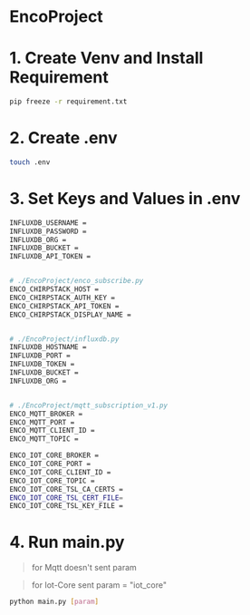 # EncoProject

# 1. Create Venv and Install Requirement
```bash
pip freeze -r requirement.txt
```

# 2. Create .env
```bash
touch .env
```

# 3. Set Keys and Values in .env
```bash
INFLUXDB_USERNAME = 
INFLUXDB_PASSWORD = 
INFLUXDB_ORG = 
INFLUXDB_BUCKET = 
INFLUXDB_API_TOKEN = 


# ./EncoProject/enco_subscribe.py
ENCO_CHIRPSTACK_HOST = 
ENCO_CHIRPSTACK_AUTH_KEY = 
ENCO_CHIRPSTACK_API_TOKEN = 
ENCO_CHIRPSTACK_DISPLAY_NAME = 


# ./EncoProject/influxdb.py
INFLUXDB_HOSTNAME = 
INFLUXDB_PORT = 
INFLUXDB_TOKEN = 
INFLUXDB_BUCKET = 
INFLUXDB_ORG = 


# ./EncoProject/mqtt_subscription_v1.py
ENCO_MQTT_BROKER = 
ENCO_MQTT_PORT = 
ENCO_MQTT_CLIENT_ID = 
ENCO_MQTT_TOPIC = 

ENCO_IOT_CORE_BROKER = 
ENCO_IOT_CORE_PORT = 
ENCO_IOT_CORE_CLIENT_ID = 
ENCO_IOT_CORE_TOPIC = 
ENCO_IOT_CORE_TSL_CA_CERTS = 
ENCO_IOT_CORE_TSL_CERT_FILE= 
ENCO_IOT_CORE_TSL_KEY_FILE = 
```

# 4. Run main.py 
> for Mqtt doesn't sent param

> for Iot-Core sent param = "iot_core"
```bash
python main.py [param]
```

